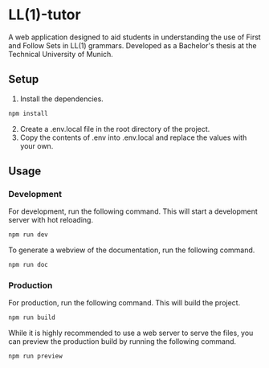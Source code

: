 # LL(1)-tutor

A web application designed to aid students in understanding the use of First and Follow Sets in LL(1) grammars.
Developed as a Bachelor's thesis at the Technical University of Munich.

## Setup
1. Install the dependencies.

```bash
npm install
```

2. Create a .env.local file in the root directory of the project.
3. Copy the contents of .env into .env.local and replace the values with your own.

## Usage

### Development

For development, run the following command. This will start a development server with hot reloading.

```bash
npm run dev
```

To generate a webview of the documentation, run the following command.

```bash
npm run doc
```

### Production

For production, run the following command. This will build the project.

```bash
npm run build
```

While it is highly recommended to use a web server to serve the files, you can preview the production build by running the following command.

```bash
npm run preview
```
